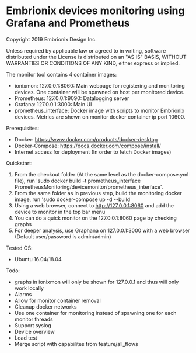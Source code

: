 # Embrionix devices monitoring using Grafana and Prometheus

Copyright 2019 Embrionix Design Inc.


Unless required by applicable law or agreed to in writing, software
distributed under the License is distributed on an "AS IS" BASIS,
WITHOUT WARRANTIES OR CONDITIONS OF ANY KIND, either express or implied.

The monitor tool contains 4 container images:
* ionixmon: 127.0.0.1:8060: Main webpage for registering and monitoring devices.  One container will be spawned on host per monitored device.
* Prometheus: 127.0.0.1:9090: Datalogging server
* Grafana: 127.0.0.1:3000: Main UI
* prometheus_interface: Docker image with scripts to monitor Embrionix devices.  Metrics are shown on monitor docker container ip port 10600.

Prerequisites:
* Docker: https://www.docker.com/products/docker-desktop
* Docker-Compose: https://docs.docker.com/compose/install/
* Internet access for deployment (In order to fetch Docker images)	

Quickstart:
1. From the checkout folder (At the same level as the docker-compose.yml file), run 'sudo docker build -t prometheus_interface PrometheusMonitoring/devicemonitor/prometheus_interface'.
1. From the same folder as in previous step, build the monitoring docker image, run 'sudo docker-compose up -d --build'
1. Using a web browser, connect to http://127.0.0.1:8060 and add the device to monitor in the top bar menu
1. You can do a quick monitor on the 127.0.0.1:8060 page by checking graphs
1. For deeper analysis, use Graphana on 127.0.0.1:3000 with a web browser (Default user/password is admin/admin)

Tested OS:
* Ubuntu 16.04/18.04

Todo:
* graphs in ionixmon will only be shown for 127.0.0.1 and thus will only work locally
* Alarms
* Allow for monitor container removal
* Cleanup docker networks
* Use one container for monitoring instead of spawning one for each monitor threads
* Support syslog
* Device overview
* Load test
* Merge script with capabilites from feature/all_flows
